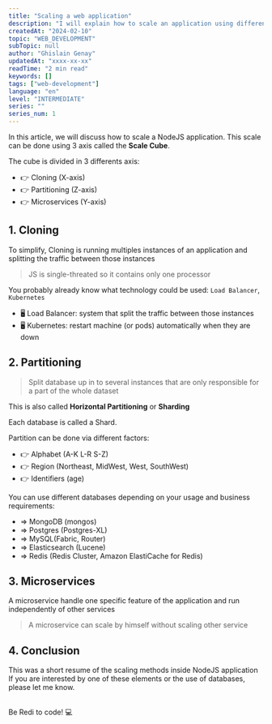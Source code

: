 ```yaml
---
title: "Scaling a web application"
description: "I will explain how to scale an application using differents techniques"
createdAt: "2024-02-10"
topic: "WEB_DEVELOPMENT"
subTopic: null
author: "Ghislain Genay"
updatedAt: "xxxx-xx-xx"
readTime: "2 min read"
keywords: []
tags: ["web-development"]
language: "en"
level: "INTERMEDIATE"
series: ""
series_num: 1
---
```


In this article, we will discuss how to scale a NodeJS application.
This scale can be done using 3 axis called the <strong>Scale Cube</strong>.

<div class='md-alert'>
The cube is divided in 3 differents axis:
<ul>
<li>👉 Cloning (X-axis)</li>
<li>👉 Partitioning (Z-axis)</li>
<li>👉 Microservices (Y-axis)</li>
<ul>
</div>

## 1. Cloning

To simplify, Cloning is running multiples instances of an application and splitting the traffic between those instances

> JS is single-threated so it contains only one processor

You probably already know what technology could be used: <code class='md-code'>Load Balancer</code>, <code class='md-code'>Kubernetes</code>

- 🖥 Load Balancer: system that split the traffic between those instances
- 🖥 Kubernetes: restart machine (or pods) automatically when they are down

## 2. Partitioning

> Split database up in to several instances that are only responsible for a part of the whole dataset

<span class='md-alert'>This is also called <strong style='color: var(--text-clr);'>Horizontal Partitioning</strong> or <strong>Sharding</strong></span>

Each database is called a Shard.

Partition can be done via different factors:

- 👉 Alphabet (A-K L-R S-Z)
- 👉 Region (Northeast, MidWest, West, SouthWest)
- 👉 Identifiers (age)

You can use different databases depending on your usage and business requirements:

- => MongoDB (mongos)
- => Postgres (Postgres-XL)
- => MySQL(Fabric, Router)
- => Elasticsearch (Lucene)
- => Redis (Redis Cluster, Amazon ElastiCache for Redis)

## 3. Microservices

A microservice handle one specific feature of the application and run independently of other services

> A microservice can scale by himself without scaling other service

## 4. Conclusion

This was a short resume of the scaling methods inside NodeJS application
If you are interested by one of these elements or the use of databases, please let me know.
<br />

<br />
<span class='md-callout'>Be Redi to code! 💻</span>
